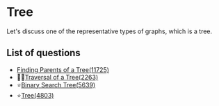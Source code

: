 Tree
=============
Let's discuss one of the representative types of graphs, which is a tree.

List of questions
--------------

- [Finding Parents of a Tree(11725)](https://github.com/yoru4890/coding_test/blob/main/baekjoon/tree/11725.md)
- 🌙🌙[Traversal of a Tree(2263)](https://github.com/yoru4890/coding_test/blob/main/baekjoon/tree/2263.md)
- ⭐[Binary Search Tree(5639)](https://github.com/yoru4890/coding_test/blob/main/baekjoon/tree/5639.md)
- ⭐[Tree(4803)](https://github.com/yoru4890/coding_test/blob/main/baekjoon/tree/4803.md)
